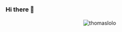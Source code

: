 
### Hi there 👋

<p align="center">&nbsp;<img align="center" src="https://github-readme-stats.vercel.app/api?username=thomaslolo&show_icons=true&hide_border=true&hide_title=true&include_all_commits=true" alt="thomaslolo" /></p>
<!--

Here are some ideas to get you started:

- 🔭 I’m currently working on ...
- 🌱 I’m currently learning ...
- 👯 I’m looking to collaborate on ...
- 🤔 I’m looking for help with ...
- 💬 Ask me about ...
- 📫 How to reach me: ...
- 😄 Pronouns: ...
- ⚡ Fun fact: ...
-->
